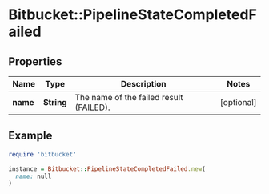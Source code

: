 # Bitbucket::PipelineStateCompletedFailed

## Properties

| Name | Type | Description | Notes |
| ---- | ---- | ----------- | ----- |
| **name** | **String** | The name of the failed result (FAILED). | [optional] |

## Example

```ruby
require 'bitbucket'

instance = Bitbucket::PipelineStateCompletedFailed.new(
  name: null
)
```


